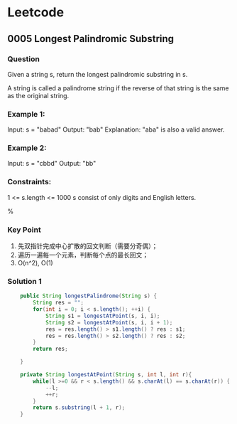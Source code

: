 # Leetcode
## 0005 Longest Palindromic Substring
### Question
Given a string s, return the longest palindromic substring in s.

A string is called a palindrome string if the reverse of that string is the same as the original string.

### Example 1:

Input: s = "babad"
Output: "bab"
Explanation: "aba" is also a valid answer.

### Example 2:

Input: s = "cbbd"
Output: "bb"
 
### Constraints:

1 <= s.length <= 1000
s consist of only digits and English letters.

%

### Key Point
1. 先双指针完成中心扩散的回文判断（需要分奇偶）；
2. 遍历一遍每一个元素，判断每个点的最长回文；
3. O(n^2), O(1)

### Solution 1

```java
    public String longestPalindrome(String s) {
        String res = "";
        for(int i = 0; i < s.length(); ++i) {
            String s1 = longestAtPoint(s, i, i);
            String s2 = longestAtPoint(s, i, i + 1);
            res = res.length() > s1.length() ? res : s1;
            res = res.length() > s2.length() ? res : s2;
        }
        return res;

    }

    private String longestAtPoint(String s, int l, int r){
        while(l >=0 && r < s.length() && s.charAt(l) == s.charAt(r)) {
            --l;
            ++r;
        }
        return s.substring(l + 1, r);
    }

```
